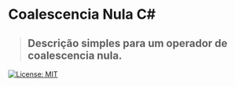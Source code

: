 # Coalescencia Nula C#
> ## Descrição simples para um operador de coalescencia nula.

[![License: MIT](https://img.shields.io/badge/License-MIT-yellow.svg)](https://opensource.org/licenses/MIT)

